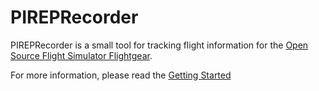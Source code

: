 # PIREPRecorder

PIREPRecorder is a small tool for tracking flight information for the 
[Open Source Flight Simulator Flightgear](http://www.flightgear.org).

For more information, please read the [Getting Started](/mbuse/PIREPRecorder/wiki/Getting-Started)
